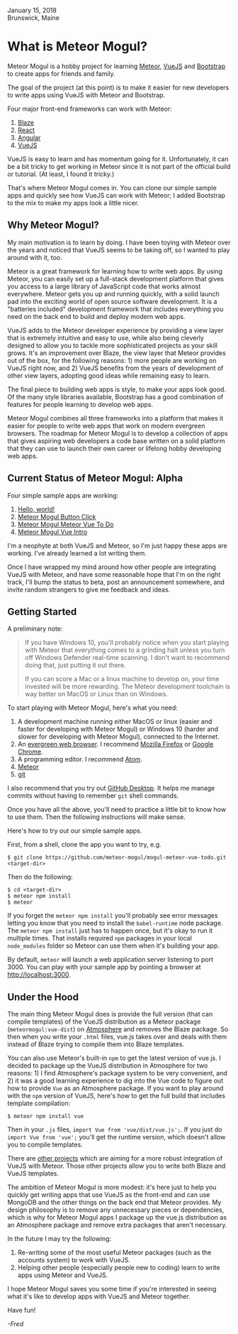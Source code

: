 January 15, 2018  
Brunswick, Maine

# What is Meteor Mogul?

Meteor Mogul is a hobby project for learning [Meteor][meteor], [VueJS][vue] and [Bootstrap](https://getbootstrap.com/) to create apps for friends and family.

The goal of the project (at this point) is to make it easier for new developers to write apps using VueJS with Meteor and Bootstrap.

Four major front-end frameworks can work with Meteor:

1. [Blaze](http://blazejs.org/)
2. [React](https://reactjs.org/)
3. [Angular](https://angular.io/)
4. [VueJS][vue]

VueJS is easy to learn and has momentum going for it.  Unfortunately, it can be a bit tricky to get working in Meteor since it is not part of the official build or tutorial.  (At least, I found it tricky.)

That's where Meteor Mogul comes in.  You can clone our simple sample apps and quickly see how VueJS can work with Meteor; I added Bootstrap to the mix to make my apps look a little nicer.

## Why Meteor Mogul?

My main motivation is to learn by doing.  I have been toying with Meteor over the years and noticed that VueJS seems to be taking off, so I wanted to play around with it, too.

Meteor is a great framework for learning how to write web apps.  By using Meteor, you can easily set up a full-stack development platform that gives you access to a large library of JavaScript code that works almost everywhere.  Meteor gets you up and running quickly, with a solid launch pad into the exciting world of open source software development.  It is a "batteries included" development framework that includes everything you need on the back end to build and deploy modern web apps.

VueJS adds to the Meteor developer experience by providing a view layer that is extremely intuitive and easy to use, while also being cleverly designed to allow you to tackle more sophisticated projects as your skill grows.  It's an improvement over Blaze, the view layer that Meteor provides out of the box, for the following reasons: 1) more people are working on VueJS right now, and 2) VueJS benefits from the years of development of other view layers, adopting good ideas while remaining easy to learn.

The final piece to building web apps is style, to make your apps look good.  Of the many style libraries available, Bootstrap has a good combination of features for people learning to develop web apps.

Meteor Mogul combines all three frameworks into a platform that makes it easier for people to write web apps that work on modern evergreen browsers.  The roadmap for Meteor Mogul is to develop a collection of apps that gives aspiring web developers a code base written on a solid platform that they can use to launch their own career or lifelong hobby developing web apps.

## Current Status of Meteor Mogul: Alpha

Four simple sample apps are working:

1. [Hello, world!](https://github.com/meteor-mogul/mogul-helloworld)
2. [Meteor Mogul Button Click](https://github.com/meteor-mogul/mogul-button)
3. [Meteor Mogul Meteor Vue To Do](https://github.com/meteor-mogul/mogul-meteor-vue-todo)
4. [Meteor Mogul Vue Intro](https://github.com/meteor-mogul/vue-intro)

I'm a neophyte at both VueJS and Meteor, so I'm just happy these apps are working.  I've already learned a lot writing them.

Once I have wrapped my mind around how other people are integrating VueJS with Meteor, and have some reasonable hope that I'm on the right track, I'll bump the status to beta, post an announcement somewhere, and invite random strangers to give me feedback and ideas.

## Getting Started

A preliminary note:  

> If you have Windows 10, you'll probably notice when you start playing
> with Meteor that everything comes to a grinding halt unless you turn off
> Windows Defender real-time scanning.  I don't want to recommend doing that,
> just putting it out there.
>
> If you can score a Mac or a linux machine to develop on, your time invested
> will be more rewarding.  The Meteor development toolchain is way better on
> MacOS or Linux than on Windows.

To start playing with Meteor Mogul, here's what you need:

1. A development machine running either MacOS or linux (easier and faster for developing with Meteor Mogul) or Windows 10 (harder and slower for developing with Meteor Mogul), connected to the Internet.
2. An [evergreen web browser](http://eisenbergeffect.bluespire.com/evergreen-browsers/). I recommend [Mozilla Firefox](https://www.mozilla.org/) or [Google Chrome](https://www.google.com/chrome/browser/).
3. A programming editor. I recommend [Atom](https://atom.io/).
4. [Meteor][meteor]
5. [git](https://git-scm.com/)

I also recommend that you try out [GitHub Desktop](https://desktop.github.com/). It helps me manage commits without having to remember `git` shell commands.

Once you have all the above, you'll need to practice a little bit to know how to use them.  Then the following instructions will make sense.

Here's how to try out our simple sample apps.

First, from a shell, clone the app you want to try, e.g.

```
$ git clone https://github.com/meteor-mogul/mogul-meteor-vue-todo.git <target-dir>
```

Then do the following:

```
$ cd <target-dir>
$ meteor npm install
$ meteor
```

If you forget the `meteor npm install` you'll probably see error messages letting you know that you need to install the `babel-runtime` node package.  The `meteor npm install` just has to happen once, but it's okay to run it multiple times.  That installs required `npm` packages in your local `node_modules` folder so Meteor can use them when it's building your app.

By default, `meteor` will launch a web application server listening to port 3000. You can play with your sample app by pointing a browser at [http://localhost:3000](http://localhost:3000).

## Under the Hood

The main thing Meteor Mogul does is provide the full version (that can compile templates) of the VueJS distribution as a Meteor package (`meteormogul:vue-dist`) on [Atmosphere](https://atmospherejs.com/meteormogul) and removes the Blaze package.  So then when you write your `.html` files, vue.js takes over and deals with them instead of Blaze trying to compile them into Blaze templates.

You can also use Meteor's built-in `npm` to get the latest version of vue.js.  I decided to package up the VueJS distribution in Atmosphere for two reasons: 1) I find Atmosphere's package system to be very convenient, and 2) it was a good learning experience to dig into the Vue code to figure out how to provide `Vue` as an Atmosphere package.  If you want to play around with the `npm` version of VueJS, here's how to get the full build that includes template compilation:

```
$ meteor npm install vue
```

Then in your `.js` files, `import Vue from 'vue/dist/vue.js';`.  If you just do `import Vue from 'vue';` you'll get the runtime version, which doesn't allow you to compile templates.

There are [other projects](https://github.com/meteor-vue) which are aiming for a more robust integration of VueJS with Meteor.  Those other projects allow you to write both Blaze and VueJS templates.

The ambition of Meteor Mogul is more modest: it's here just to help you quickly get writing apps that use VueJS as the front-end and can use MongoDB and the other things on the back end that Meteor provides.  My design philosophy is to remove any unnecessary pieces or dependencies, which is why for Meteor Mogul apps I package up the vue.js distribution as an Atmosphere package and remove extra packages that aren't necessary.

In the future I may try the following:

1. Re-writing some of the most useful Meteor packages (such as the accounts system) to work with VueJS.
2. Helping other people (especially people new to coding) learn to write apps using Meteor and VueJS.

I hope Meteor Mogul saves you some time if you're interested in seeing what it's like to develop apps with VueJS and Meteor together.

Have fun!  

*\-Fred*

[vue]: https://vuejs.org/
[meteor]: https://www.meteor.com/
